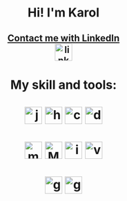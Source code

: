 <h1 align ="center">
Hi! I'm Karol
</h1>

<h2 align ="center">
<a href="https://www.linkedin.com/in/karol-choron/" target="_blank">
Contact me with LinkedIn
<br>
<img src="https://cdn.worldvectorlogo.com/logos/linkedin-icon.svg" height="40" width="40" alt="linkedin logo"/>
</a>
</h2>
                                                                                                     
</h2>
<h1 align ="center">
My skill and tools: </br></br>

<img src="https://cdn.worldvectorlogo.com/logos/java.svg" height="40" width="40" alt="java logo"/>
<img src="https://cdn.worldvectorlogo.com/logos/hibernate.svg" height="40" width="40" alt="hibernate logo"/>
<img src="https://cdn.worldvectorlogo.com/logos/c--4.svg" height="40" width="40" alt="c# logo"/>
<img src="https://cdn.worldvectorlogo.com/logos/dotnet.svg" height="40" width="40" alt="dotnetcore logo"/>
</br></br>
<img src="https://cdn.worldvectorlogo.com/logos/microsoft-sql-server-1.svg" height="40" width="40" alt="ms sql server logo"/>
<img src="https://cdn.worldvectorlogo.com/logos/mysql-3.svg" height="40" width="40" alt="MySQL server logo"/>
<img src="https://cdn.worldvectorlogo.com/logos/intellij-idea-1.svg" height="40" width="40" alt="intellij logo"/>
<img src="https://cdn.worldvectorlogo.com/logos/visual-studio-2013.svg" height="40" width="40" alt="visualstudio logo"/>
<br></br>
<img src="https://cdn.jsdelivr.net/gh/devicons/devicon/icons/git/git-original.svg" height="40" width="40" alt="git logo"/>
<img src="https://cdn.worldvectorlogo.com/logos/github-icon-1.svg" height="40" width="40" alt="github logo"/>
<br></br>
</h1>

